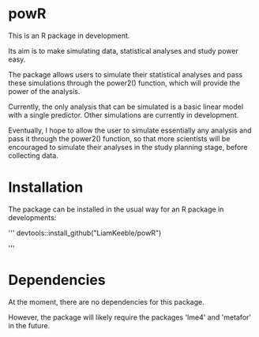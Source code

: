 # powR

This is an R package in development.

Its aim is to make simulating data, statistical analyses and study power easy.

The package allows users to simulate their statistical analyses and pass 
these simulations through the power2() function, which will provide the 
power of the analysis.

Currently, the only analysis that can be simulated is a basic linear model with a single predictor. Other simulations are currently in development.

Eventually, I hope to allow the user to simulate essentially any analysis and pass it through the power2() function, so that more scientists will be encouraged to simulate their analyses in the study planning stage, before collecting data.

# Installation

The package can be installed in the usual way for an R package in developments:

'''
devtools::install_github("LiamKeeble/powR")

'''


# Dependencies

At the moment, there are no dependencies for this package.

However, the package will likely require the packages 'lme4' and 'metafor' in the future.



